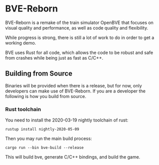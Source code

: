 # BVE-Reborn

BVE-Reborn is a remake of the train simulator OpenBVE that focuses on visual quality and
performance, as well as code quality and flexibility.

While progress is strong, there is still a lot of work to do in order to get a working
demo.

BVE uses Rust for all code, which allows the code to be robust and safe from crashes
while being just as fast as C/C++.

## Building from Source

Binaries will be provided when there is a release, but for now, only developers can
make use of BVE-Reborn. If you are a developer the following is how you build from source.

### Rust toolchain

You need to install the 2020-03-19 nightly toolchain of rust:

```
rustup install nightly-2020-05-09
```

Then you may run the main build process:

```
cargo run --bin bve-build --release
```

This will build bve, generate C/C++ bindings, and build the game.
